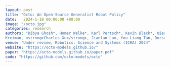 ```yaml
---
layout: post
title: "Octo: An Open-Source Generalist Robot Policy"
date:   2024-1-18 00:00:00 +00:00
image: "/octo.jpg"
categories: research
authors: "Dibya Ghosh*, Homer Walke*, Karl Pertsch*, Kevin Black*, Oier Mees*, Sudeep Dasari, Joey Hejna, Tobias
Kreiman, <strong>Charles Xu</strong>, Jianlan Luo, You Liang Tan, Dorsa Sadigh, Chelsea Finn, Sergey Levine"
venue: "Under review, Robotics: Science and Systems (ICRA) 2024"
website: "https://octo-models.github.io/"
paper: "https://octo-models.github.io/paper.pdf"
code: "https://github.com/octo-models/octo"
---
```


